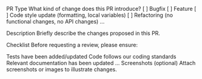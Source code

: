 PR Type
What kind of change does this PR introduce? [ ] Bugfix [ ] Feature [ ] Code style update (formatting, local variables) [ ] Refactoring (no functional changes, no API changes) ...

Description
Briefly describe the changes proposed in this PR.

Checklist
Before requesting a review, please ensure:

 Tests have been added/updated
 Code follows our coding standards
 Relevant documentation has been updated ...
Screenshots (optional)
Attach screenshots or images to illustrate changes.

